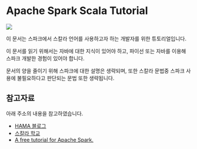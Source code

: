 # Apache Spark Scala Tutorial
![](http://spark.apache.org/docs/latest/img/spark-logo-hd.png)

이 문서는 스파크에서 스칼라 언어를 사용하고자 하는 개발자를 위한 튜토리얼입니다.

이 문서를 읽기 위해서는 자바에 대한 지식이 있어야 하고, 파이선 또는 자바를 이용해 스파크 개발한 경험이 있어야 합니다.

문서의 양을 줄이기 위해 스파크에 대한 설명은 생략되며, 또한 스칼라 문법중 스파크 사용에 불필요하다고 판단되는 문법 또한 생략됩니다.

## 참고자료

아래 주소의 내용을 참고하였습니다.

* [HAMA 블로그](http://hamait.tistory.com/554)
* [스칼라 학교](https://twitter.github.io/scala_school/ko/index.html)
* [A free tutorial for Apache Spark.](https://github.com/deanwampler/spark-scala-tutorial)

